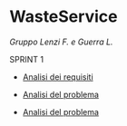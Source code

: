 # WasteService

*Gruppo Lenzi F. e Guerra L.*

SPRINT 1

* [Analisi dei requisiti](doc/sprint1_requisiti.md)

* [Analisi del problema](doc/sprint1_analisi_problema.md)

* [Analisi del problema](doc/sprint1_progetto.md)
